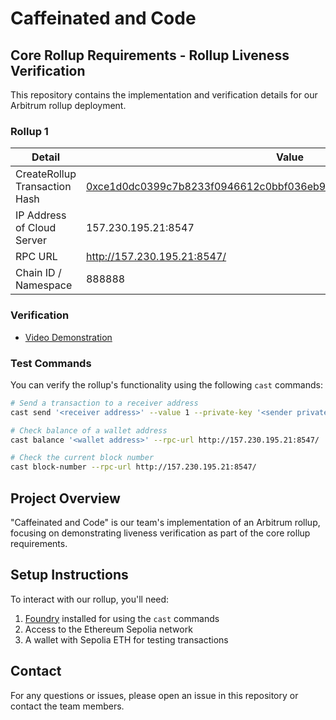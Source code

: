 # Caffeinated and Code

## Core Rollup Requirements - Rollup Liveness Verification

This repository contains the implementation and verification details for our Arbitrum rollup deployment.

### Rollup 1

| Detail | Value |
|--------|-------|
| CreateRollup Transaction Hash | [0xce1d0dc0399c7b8233f0946612c0bbf036eb9125ec49b0a015d174a2f6733d76](https://sepolia.arbiscan.io/tx/0xce1d0dc0399c7b8233f0946612c0bbf036eb9125ec49b0a015d174a2f6733d76) |
| IP Address of Cloud Server | 157.230.195.21:8547 |
| RPC URL | http://157.230.195.21:8547/ |
| Chain ID / Namespace | 888888 |

### Verification

- [Video Demonstration](https://drive.google.com/drive/folders/1er97FC8JzYJagWpRoKyscwBv5wgQbOTg)

### Test Commands

You can verify the rollup's functionality using the following `cast` commands:

```bash
# Send a transaction to a receiver address
cast send '<receiver address>' --value 1 --private-key '<sender private key>' --rpc-url http://157.230.195.21:8547/

# Check balance of a wallet address
cast balance '<wallet address>' --rpc-url http://157.230.195.21:8547/

# Check the current block number
cast block-number --rpc-url http://157.230.195.21:8547/
```

## Project Overview

"Caffeinated and Code" is our team's implementation of an Arbitrum rollup, focusing on demonstrating liveness verification as part of the core rollup requirements.

## Setup Instructions

To interact with our rollup, you'll need:

1. [Foundry](https://book.getfoundry.sh/getting-started/installation) installed for using the `cast` commands
2. Access to the Ethereum Sepolia network
3. A wallet with Sepolia ETH for testing transactions

## Contact

For any questions or issues, please open an issue in this repository or contact the team members.
